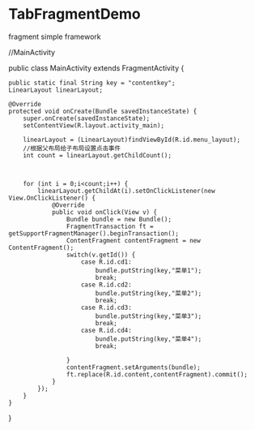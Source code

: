 # TabFragmentDemo
fragment simple framework

//MainActivity

public class MainActivity extends FragmentActivity {

    public static final String key = "contentkey";
    LinearLayout linearLayout;

    @Override
    protected void onCreate(Bundle savedInstanceState) {
        super.onCreate(savedInstanceState);
        setContentView(R.layout.activity_main);

        linearLayout = (LinearLayout)findViewById(R.id.menu_layout);
        //根据父布局给子布局设置点击事件
        int count = linearLayout.getChildCount();



        for (int i = 0;i<count;i++) {
            linearLayout.getChildAt(i).setOnClickListener(new View.OnClickListener() {
                @Override
                public void onClick(View v) {
                    Bundle bundle = new Bundle();
                    FragmentTransaction ft = getSupportFragmentManager().beginTransaction();
                    ContentFragment contentFragment = new ContentFragment();
                    switch(v.getId()) {
                        case R.id.cd1:
                            bundle.putString(key,"菜单1");
                            break;
                        case R.id.cd2:
                            bundle.putString(key,"菜单2");
                            break;
                        case R.id.cd3:
                            bundle.putString(key,"菜单3");
                            break;
                        case R.id.cd4:
                            bundle.putString(key,"菜单4");
                            break;

                    }
                    contentFragment.setArguments(bundle);
                    ft.replace(R.id.content,contentFragment).commit();
                }
            });
        }
    }
}
